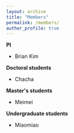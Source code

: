 ```yaml
---
layout: archive
title: "Members"
permalink: /members/
author_profile: true
---
```


__PI__

- Brian Kim

__Doctoral students__

- Chacha

__Master's students__

- Meimei

__Undergraduate students__

- Miaomiao